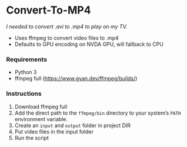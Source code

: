 # Convert-To-MP4
_I needed to convert .avi to .mp4 to play on my TV._
* Uses ffmpeg to convert video files to .mp4
* Defaults to GPU encoding on NVDA GPU, will fallback to CPU

### Requirements
* Python 3
* ffmpeg full (https://www.gyan.dev/ffmpeg/builds/)

### Instructions
1. Download ffmpeg full
2. Add the direct path to the `ffmpeg/bin` directory to your system’s `PATH` environment variable.
3. Create an `input` and `output` folder in project DIR
4. Put video files in the input folder
5. Run the script
